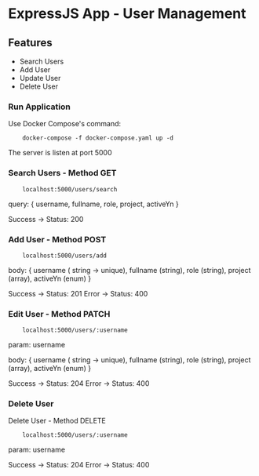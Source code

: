 # ExpressJS App - User Management 

## Features 

- Search Users
- Add User
- Update User
- Delete User

### Run Application 
Use Docker Compose's command: 

```
    docker-compose -f docker-compose.yaml up -d
```

The server is listen at port 5000

### Search Users - Method GET

```
    localhost:5000/users/search
```

query: {
    username,
    fullname,
    role,
    project,
    activeYn
}

Success -> Status: 200

### Add User - Method POST

```
    localhost:5000/users/add
```

body: {
    username ( string -> unique),
    fullname (string),
    role (string),
    project (array),
    activeYn (enum)
}

Success -> Status: 201 
Error -> Status: 400


### Edit User - Method PATCH

```
    localhost:5000/users/:username
```

param: username

body: {
    username ( string -> unique),
    fullname (string),
    role (string),
    project (array),
    activeYn (enum)
}

Success -> Status: 204
Error -> Status: 400

### Delete User

Delete User - Method DELETE

```
    localhost:5000/users/:username
```

param: username

Success -> Status: 204
Error -> Status: 400


